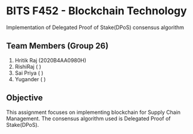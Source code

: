 # BITS F452 - Blockchain Technology

Implementation of Delegated Proof of Stake(DPoS) consensus algorithm

## Team Members (Group 26)
<ol>
  <li>Hritik Raj (2020B4AA0980H) </li>
  <li>RishiRaj ( ) </li>
  <li>Sai Priya ( )</li>
  <li>Yugander ( )</li>
</ol>
 
## Objective 
This assignment focuses on implementing blockchain for Supply Chain Management. The consensus algorithm used is Delegated Proof of Stake(DPoS).<br>
